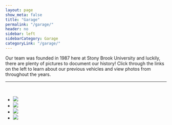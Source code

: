 ```yaml
---
layout: page
show_meta: false
title: "Garage"
permalink: "/garage/"
header: no
sidebar: left
sidebarCategory: Garage
categoryLink: "/garage/"
---
```


Our team was founded in 1987 here at Stony Brook University and luckily, there are plenty of pictures to document our history!  Click through the links on the left to learn about our previous vehicles and view photos from throughout the years.  

<hr>



<br>
<ul class="small-block-grid-2">  
  <li><img src="{{ site.baseurl}}/images/garage/2015.jpg"></li>
  <li><img src="{{ site.baseurl}}/images/garage/2013.jpg"></li>
  <li><img src="{{ site.baseurl}}/images/garage/2017.jpg"></li>
  <li><img src="{{ site.baseurl}}/images/garage/2011.jpg"></li>
</ul>
